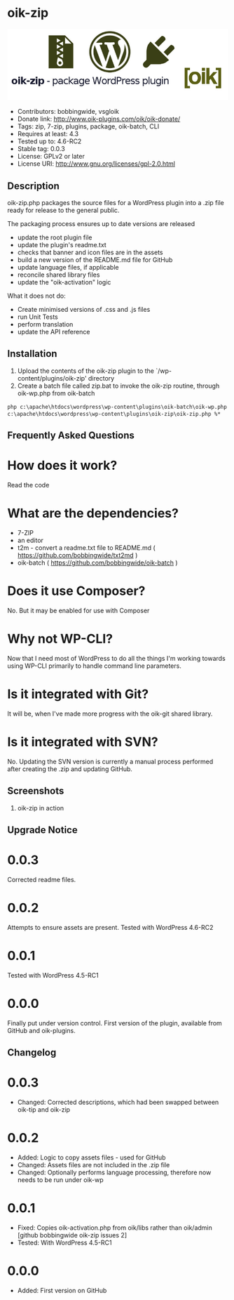 # oik-zip 
![banner](https://raw.githubusercontent.com/bobbingwide/oik-zip/master/assets/oik-zip-banner-772x250.jpg)
* Contributors: bobbingwide, vsgloik
* Donate link: http://www.oik-plugins.com/oik/oik-donate/
* Tags: zip, 7-zip, plugins, package, oik-batch, CLI
* Requires at least: 4.3
* Tested up to: 4.6-RC2
* Stable tag: 0.0.3
* License: GPLv2 or later
* License URI: http://www.gnu.org/licenses/gpl-2.0.html

## Description 

oik-zip.php packages the source files for a WordPress plugin into a .zip file ready for release to the general public.

The packaging process ensures up to date versions are released

* update the root plugin file
* update the plugin's readme.txt
* checks that banner and icon files are in the assets
* build a new version of the README.md file for GitHub
* update language files, if applicable
* reconcile shared library files
* update the "oik-activation" logic


What it does not do:

* Create minimised versions of .css and .js files
* run Unit Tests
* perform translation
* update the API reference


## Installation 

1. Upload the contents of the oik-zip plugin to the `/wp-content/plugins/oik-zip' directory
1. Create a batch file called zip.bat to invoke the oik-zip routine, through oik-wp.php from oik-batch

```
php c:\apache\htdocs\wordpress\wp-content\plugins\oik-batch\oik-wp.php c:\apache\htdocs\wordpress\wp-content\plugins\oik-zip\oik-zip.php %*

```

## Frequently Asked Questions 

# How does it work? 

Read the code

# What are the dependencies? 

* 7-ZIP
* an editor
* t2m - convert a readme.txt file to README.md ( https://github.com/bobbingwide/txt2md )
* oik-batch ( https://github.com/bobbingwide/oik-batch )

# Does it use Composer? 

No. But it may be enabled for use with Composer

# Why not WP-CLI? 

Now that I need most of WordPress to do all the things I'm working towards using WP-CLI
primarily to handle command line parameters.

# Is it integrated with Git? 

It will be, when I've made more progress with the oik-git shared library.

# Is it integrated with SVN? 

No. Updating the SVN version is currently a manual process performed after creating the .zip and updating GitHub.



## Screenshots 
1. oik-zip in action

## Upgrade Notice 
# 0.0.3 
Corrected readme files.

# 0.0.2 
Attempts to ensure assets are present. Tested with WordPress 4.6-RC2

# 0.0.1 
Tested with WordPress 4.5-RC1

# 0.0.0 
Finally put under version control.
First version of the plugin, available from GitHub and oik-plugins.

## Changelog 
# 0.0.3 
* Changed: Corrected descriptions, which had been swapped between oik-tip and oik-zip

# 0.0.2 
* Added: Logic to copy assets files - used for GitHub
* Changed: Assets files are not included in the .zip file
* Changed: Optionally performs language processing, therefore now needs to be run under oik-wp

# 0.0.1 
* Fixed: Copies oik-activation.php from oik/libs rather than oik/admin [github bobbingwide oik-zip issues 2]
* Tested: With WordPress 4.5-RC1

# 0.0.0 
* Added: First version on GitHub

